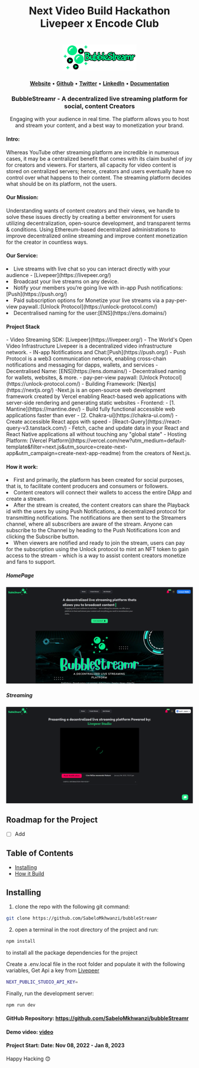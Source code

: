<h1 align="center">
   <b>
 Next Video Build Hackathon Livepeer x Encode Club 
    </b>
</h1>

<h1 align="center">
   <b>
        <a href="https://bubble-streamr.vercel.app/"><img src="https://github.com/SabeloMkhwanzi/bubbleStreamr/blob/main/public/bubblestreamr-logo2.png" /></a><br>
    </b>
</h1>


<p align="center">
    <a href="https://bubble-streamr.vercel.app/"><b>Website</b></a> •
    <a href="https://github.com/SabeloMkhwanzi"><b>Github</b></a> •
    <a href="https://twitter.com/SabeloMkhwanaz"><b>Twitter</b></a> •
    <a href="https://www.linkedin.com/in/sabelo-mkhwanazi-54ba431b1/"><b>LinkedIn</b></a> •
    <a href="https://github.com/SabeloMkhwanzi/bubbleStreamr/edit/main/README.md"><b>Documentation</b></a>
</p> 

 <h3 align="center">
 BubbleStreamr - A decentralized live streaming platform for social, content Creators 
</h3>
<p align="center">
Engaging with your audience in real time. The platform allows you to host and stream your content, and a best way to monetization your brand.
</p>

 
<h4>Intro:</h4>
<p>
Whereas YouTube other streaming platform are incredible in numerous cases, it may be a centralized benefit that comes with its claim bushel of joy for creators and viewers. For starters, all capacity for video content is stored on centralized servers; hence, creators and users eventually have no control over what happens to their content. The streaming platform decides what should be on its platform, not the users.
</p>   

<h4>Our Mission:</h4>
<p>
Understanding wants of content creators and their views, we handle to solve these issues directly by creating a better environment for users utilizing
decentralization, open-source development, and transparent terms & conditions. Using Ethereum-based decentralized administrations to improve decentralized online
streaming and improve content monetization for the creator in countless ways.
</p>    

<h4>Our Service:</h4>
<li>Live streams with live chat so you can interact directly with your audience - [Livepeer](https://livepeer.org/)</li>
<li>Broadcast your live streams on any device.</li>
<li>Notify your members you’re going live with in-app Push notifications:[Push](https://push.org/)</li>
<li>Paid subscription options for Monetize your live streams via a pay-per-view paywall.:[Unlock Protocol](https://unlock-protocol.com/)</li>
<li>Decentralised naming for the user:[ENS](https://ens.domains/) </li>
   
<h4> Project Stack</h4>
- Video Streaming SDK: [Livepeer](https://livepeer.org/) - The World's Open Video Infrastructure Livepeer is a decentralized video infrastructure network.
- IN-app Notifications and Chat:[Push](https://push.org/) - Push Protocol is a web3 communication network, enabling cross-chain notifications and messaging for dapps, wallets, and services
- Decentralised Name: [ENS](https://ens.domains/) - Decentralised naming for wallets, websites, & more.
- pay-per-view paywall: [Unlock Protocol](https://unlock-protocol.com/) 
- Building Framework: [Nextjs](https://nextjs.org/) -Next.js is an open-source web development framework created by Vercel enabling React-based web applications with server-side rendering and generating static websites
- Frontend: 
  - [1. Mantine](https://mantine.dev/) - Build fully functional accessible web applications faster than ever
  - [2. Chakra-ui](https://chakra-ui.com/) - Create accessible React apps with speed
- [React-Query](https://react-query-v3.tanstack.com/) - Fetch, cache and update data in your React and React Native applications all without touching any "global state"
- Hosting Platform: [Vercel Platform](https://vercel.com/new?utm_medium=default-template&filter=next.js&utm_source=create-next-app&utm_campaign=create-next-app-readme) from the creators of Next.js.

<h4>How it work:</h4>
<li>First and primarily, the platform has been created for social purposes, that is, to facilitate content producers and consumers or followers.</li>
<li>Content creators will connect their wallets to access the entire DApp and create a stream.</li>
<li>After the stream is created, the content creators can share the Playback id with the users by using Push Notifications, a decentralized protocol for transmitting notifications. The notifications are then sent to the Streamers channel, where all subscribers are aware of the stream. Anyone can subscribe to the Channel by heading to the Push Notifications Icon and clicking the Subscribe button.</li>
<li>When viewers are notified and ready to join the stream, users can pay for the subscription using the Unlock protocol to mint an NFT token to gain access to the stream - which is a way to assist content creators monetize and fans to support.</li>

##### HomePage
![](https://github.com/SabeloMkhwanzi/bubbleStreamr/blob/main/public/BubbleSteamr-hp.png)

##### Streaming
![](https://github.com/SabeloMkhwanzi/bubbleStreamr/blob/main/public/creating%20stream.png)


## Roadmap for the Project
- [ ] Add
  

## Table of Contents
- [Installing](#installing)
- [How it Build](#how-it-Build)
 

## Installing

1. clone the repo with the following git command:

```bash
git clone https://github.com/SabeloMkhwanzi/bubbleStreamr
```

2. open a terminal in the root directory of the project and run:

```bash
npm install
```

to install all the package dependencies for the project

Create a .env.local file in the root folder and populate it with the following variables, Get Api a key from [Livepeer](https://livepeer.org/)

```bash
NEXT_PUBLIC_STUDIO_API_KEY=
```


Finally, run the development server:

```bash
npm run dev
```



#### GitHub Repository: https://github.com/SabeloMkhwanzi/bubbleStreamr

#### Demo video: [video]()

#### Project Start: Date: Nov 08, 2022 - Jan 8, 2023

Happy Hacking 😊

